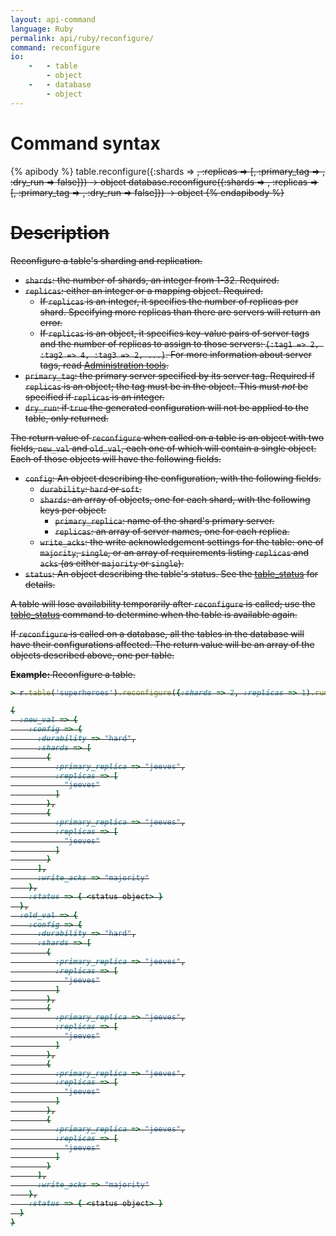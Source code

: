 ```yaml
---
layout: api-command
language: Ruby
permalink: api/ruby/reconfigure/
command: reconfigure
io:
    -   - table
        - object
    -   - database
        - object
---
```

# Command syntax #

{% apibody %}
table.reconfigure({:shards => <s>, :replicas => <r>[, :primary_tag => <t>, :dry_run => false]}) &rarr; object
database.reconfigure({:shards => <s>, :replicas => <r>[, :primary_tag => <t>, :dry_run => false]}) &rarr; object
{% endapibody %}

# Description #

Reconfigure a table's sharding and replication.

* `shards`: the number of shards, an integer from 1-32. Required.
* `replicas`: either an integer or a mapping object. Required.
    * If `replicas` is an integer, it specifies the number of replicas per shard. Specifying more replicas than there are servers will return an error.
    * If `replicas` is an object, it specifies key-value pairs of server tags and the number of replicas to assign to those servers: `{:tag1 => 2, :tag2 => 4, :tag3 => 2, ...}`. For more information about server tags, read [Administration tools](/docs/administration-tools/).
* `primary_tag`: the primary server specified by its server tag. Required if `replicas` is an object; the tag must be in the object. This must *not* be specified if `replicas` is an integer.
* `dry_run`: if `true` the generated configuration will not be applied to the table, only returned.

The return value of `reconfigure` when called on a table is an object with two fields, `new_val` and `old_val`, each one of which will contain a single object. Each of those objects will have the following fields.

* `config`: An object describing the configuration, with the following fields.
    * `durability`: `hard` or `soft`.
    * `shards`: an array of objects, one for each shard, with the following keys per object:
        * `primary_replica`: name of the shard's primary server.
        * `replicas`: an array of server names, one for each replica.
    * `write_acks`: the write acknowledgement settings for the table: one of `majority`, `single`, or an array of requirements listing `replicas` and `acks` (as either `majority` or `single`).
* `status`: An object describing the table's status. See the [table_status](/api/ruby/table_status) for details.

A table will lose availability temporarily after `reconfigure` is called; use the [table_status](/api/ruby/table_status) command to determine when the table is available again.

If `reconfigure` is called on a database, all the tables in the database will have their configurations affected. The return value will be an array of the objects described above, one per table.

__Example:__ Reconfigure a table.

```rb
> r.table('superheroes').reconfigure({:shards => 2, :replicas => 1).run(conn)

{
  :new_val => {
    :config => {
      :durability => "hard",
      :shards => [
        {
          :primary_replica => "jeeves",
          :replicas => [
            "jeeves"
          ]
        },
        {
          :primary_replica => "jeeves",
          :replicas => [
            "jeeves"
          ]
        }
      ],
      :write_acks => "majority"
    },
    :status => { <status object> }
  },
  :old_val => {
    :config => {
      :durability => "hard",
      :shards => [
        {
          :primary_replica => "jeeves",
          :replicas => [
            "jeeves"
          ]
        },
        {
          :primary_replica => "jeeves",
          :replicas => [
            "jeeves"
          ]
        },
        {
          :primary_replica => "jeeves",
          :replicas => [
            "jeeves"
          ]
        },
        {
          :primary_replica => "jeeves",
          :replicas => [
            "jeeves"
          ]
        }
      ],
      :write_acks => "majority"
    },
    :status => { <status object> }
  }
}
```
